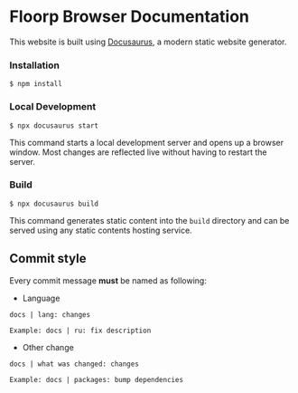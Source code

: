 # Floorp Browser Documentation

This website is built using [Docusaurus](https://docusaurus.io/), a modern static website generator.

### Installation

```
$ npm install 
```

### Local Development

```
$ npx docusaurus start
```

This command starts a local development server and opens up a browser window. Most changes are reflected live without having to restart the server.

### Build

```
$ npx docusaurus build
```

This command generates static content into the `build` directory and can be served using any static contents hosting service.

## Commit style
Every commit message **must** be named as following:
* Language
```
docs | lang: changes

Example: docs | ru: fix description
```
* Other change
```
docs | what was changed: changes

Example: docs | packages: bump dependencies
```